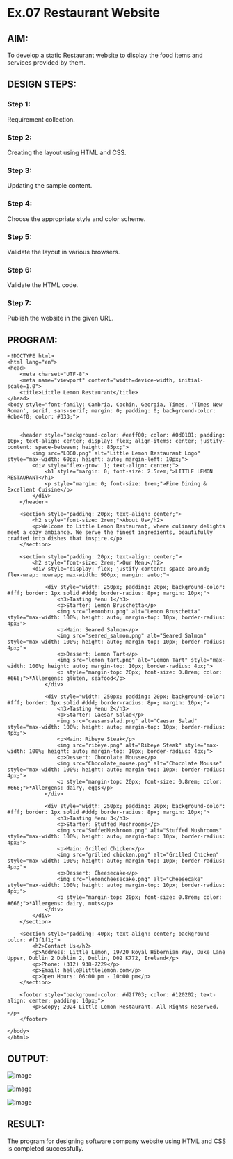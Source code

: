 # Ex.07 Restaurant Website

## AIM:
To develop a static Restaurant website to display the food items and services provided by them.

## DESIGN STEPS:

### Step 1:
Requirement collection.

### Step 2:
Creating the layout using HTML and CSS.

### Step 3:
Updating the sample content.

### Step 4:
Choose the appropriate style and color scheme.

### Step 5:
Validate the layout in various browsers.

### Step 6:
Validate the HTML code.

### Step 7:
Publish the website in the given URL.

## PROGRAM:
```
<!DOCTYPE html>
<html lang="en">
<head>
    <meta charset="UTF-8">
    <meta name="viewport" content="width=device-width, initial-scale=1.0">
    <title>Little Lemon Restaurant</title>
</head>
<body style="font-family: Cambria, Cochin, Georgia, Times, 'Times New Roman', serif, sans-serif; margin: 0; padding: 0; background-color: #dbe4f0; color: #333;">

    
    <header style="background-color: #eeff00; color: #0d0101; padding: 10px; text-align: center; display: flex; align-items: center; justify-content: space-between; height: 85px;">
        <img src="LOGO.png" alt="Little Lemon Restaurant Logo" style="max-width: 60px; height: auto; margin-left: 10px;">
        <div style="flex-grow: 1; text-align: center;">
            <h1 style="margin: 0; font-size: 2.5rem;">LITTLE LEMON RESTAURANT</h1> 
            <p style="margin: 0; font-size: 1rem;">Fine Dining & Excellent Cuisine</p>
        </div>
    </header>

    <section style="padding: 20px; text-align: center;">
        <h2 style="font-size: 2rem;">About Us</h2>
        <p>Welcome to Little Lemon Restaurant, where culinary delights meet a cozy ambiance. We serve the finest ingredients, beautifully crafted into dishes that inspire.</p>
    </section>

    <section style="padding: 20px; text-align: center;">
        <h2 style="font-size: 2rem;">Our Menu</h2>
        <div style="display: flex; justify-content: space-around; flex-wrap: nowrap; max-width: 900px; margin: auto;">
            
            <div style="width: 250px; padding: 20px; background-color: #fff; border: 1px solid #ddd; border-radius: 8px; margin: 10px;">
                <h3>Tasting Menu 1</h3>
                <p>Starter: Lemon Bruschetta</p>
                <img src="lemonbru.png" alt="Lemon Bruschetta" style="max-width: 100%; height: auto; margin-top: 10px; border-radius: 4px;">
                <p>Main: Seared Salmon</p>
                <img src="seared_salmon.png" alt="Seared Salmon" style="max-width: 100%; height: auto; margin-top: 10px; border-radius: 4px;">
                <p>Dessert: Lemon Tart</p>
                <img src="lemon tart.png" alt="Lemon Tart" style="max-width: 100%; height: auto; margin-top: 10px; border-radius: 4px;">
                <p style="margin-top: 20px; font-size: 0.8rem; color: #666;">*Allergens: gluten, seafood</p>
            </div>

            <div style="width: 250px; padding: 20px; background-color: #fff; border: 1px solid #ddd; border-radius: 8px; margin: 10px;">
                <h3>Tasting Menu 2</h3>
                <p>Starter: Caesar Salad</p>
                <img src="caesarsalad.png" alt="Caesar Salad" style="max-width: 100%; height: auto; margin-top: 10px; border-radius: 4px;">
                <p>Main: Ribeye Steak</p>
                <img src="ribeye.png" alt="Ribeye Steak" style="max-width: 100%; height: auto; margin-top: 10px; border-radius: 4px;">
                <p>Dessert: Chocolate Mousse</p>
                <img src="Chocolate_mouse.png" alt="Chocolate Mousse" style="max-width: 100%; height: auto; margin-top: 10px; border-radius: 4px;">
                <p style="margin-top: 20px; font-size: 0.8rem; color: #666;">*Allergens: dairy, eggs</p>
            </div>

            <div style="width: 250px; padding: 20px; background-color: #fff; border: 1px solid #ddd; border-radius: 8px; margin: 10px;">
                <h3>Tasting Menu 3</h3>
                <p>Starter: Stuffed Mushrooms</p>
                <img src="SuffedMushroom.png" alt="Stuffed Mushrooms" style="max-width: 100%; height: auto; margin-top: 10px; border-radius: 4px;">
                <p>Main: Grilled Chicken</p>
                <img src="grilled chicken.png" alt="Grilled Chicken" style="max-width: 100%; height: auto; margin-top: 10px; border-radius: 4px;">
                <p>Dessert: Cheesecake</p>
                <img src="lemoncheesecake.png" alt="Cheesecake" style="max-width: 100%; height: auto; margin-top: 10px; border-radius: 4px;">
                <p style="margin-top: 20px; font-size: 0.8rem; color: #666;">*Allergens: dairy, nuts</p>
            </div>
        </div>
    </section>

    <section style="padding: 40px; text-align: center; background-color: #f1f1f1;">
        <h2>Contact Us</h2>
        <p>Address: Little Lemon, 19/20 Royal Hibernian Way, Duke Lane Upper, Dublin 2 Dublin 2, Dublin, D02 K772, Ireland</p>
        <p>Phone: (312) 938-7229</p>
        <p>Email: hello@littlelemon.com</p>
        <p>Open Hours: 06:00 pm - 10:00 pm</p>
    </section>

    <footer style="background-color: #d2f703; color: #120202; text-align: center; padding: 10px;">
        <p>&copy; 2024 Little Lemon Restaurant. All Rights Reserved.</p>
    </footer>

</body>
</html>
```


## OUTPUT:

![image](https://github.com/user-attachments/assets/8d66115f-7e19-4f32-a88f-ec591645b266)

![image](https://github.com/user-attachments/assets/ec849b92-1b40-4dba-a437-5d1933f2ffbf)

![image](https://github.com/user-attachments/assets/634d6415-c7da-47d2-8123-8ac9fff418f2)

## RESULT:
The program for designing software company website using HTML and CSS is completed successfully.
